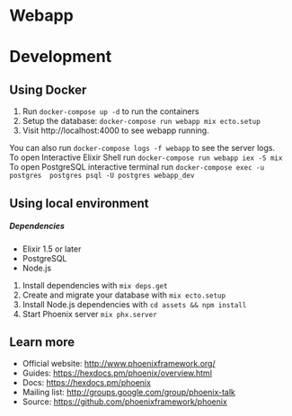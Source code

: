 # Webapp

# Development

## Using Docker
1. Run `docker-compose up -d` to run the containers
2. Setup the database: `docker-compose run webapp mix ecto.setup`
3. Visit http://localhost:4000 to see webapp running.

You can also run `docker-compose logs -f webapp` to see the server logs.<br>
To open Interactive Elixir Shell run `docker-compose run webapp iex -S mix`<br>
To open PostgreSQL interactive terminal run `docker-compose exec -u postgres  postgres psql -U postgres webapp_dev`


## Using local environment

##### Dependencies

- Elixir 1.5 or later
- PostgreSQL
- Node.js

1. Install dependencies with `mix deps.get`
2. Create and migrate your database with `mix ecto.setup`
3. Install Node.js dependencies with `cd assets && npm install`
4. Start Phoenix server `mix phx.server`

## Learn more

  * Official website: http://www.phoenixframework.org/
  * Guides: https://hexdocs.pm/phoenix/overview.html
  * Docs: https://hexdocs.pm/phoenix
  * Mailing list: http://groups.google.com/group/phoenix-talk
  * Source: https://github.com/phoenixframework/phoenix

